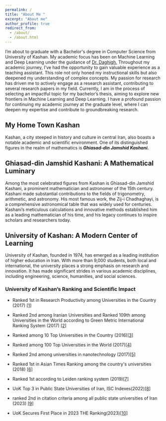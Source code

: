 ```yaml
---
permalink: /
title: "About Me "
excerpt: "About me"
author_profile: true
redirect_from: 
  - /about/
  - /about.html
---
```


<!-- Google tag (gtag.js) -->
<script async src="https://www.googletagmanager.com/gtag/js?id=G-WM192RPMWR"></script>
<script>
  window.dataLayer = window.dataLayer || [];
  function gtag(){dataLayer.push(arguments);}
  gtag('js', new Date());

  gtag('config', 'G-WM192RPMWR');
</script>


<style>

.twocol { columns: 2 }
ul.twocol { width: 110%; }
</style>
 
I’m about to graduate with a Bachelor's degree in Computer Science from University of Kashan. My academic focus has been on Machine Learning and Deep Learning under the guidance of [Dr. Daghigh.](https://faculty.kashanu.ac.ir/daghigh/en)
Throughout my academic journey, I’ve had the opportunity to gain valuable experience as a teaching assistant. This role not only honed my instructional skills but also deepened my understanding of complex concepts. My passion for research has driven me to actively engage as a research assistant, contributing to several research papers in my field.
Currently, I am in the process of selecting an impactful topic for my bachelor’s thesis, aiming to explore new frontiers in Machine Learning and Deep Learning.
I have a profound passion for continuing my academic journey at the graduate level, where I can deepen my expertise and contribute to groundbreaking research.


## My Home Town Kashan

Kashan, a city steeped in history and culture in central Iran, also boasts a notable academic and scientific environment. One of its distinguished figures in the realm of mathematics is ***Ghiasad-din Jamshid Kashani.***



## Ghiasad-din Jamshid Kashani: A Mathematical Luminary
Among the most celebrated figures from Kashan is Ghiasad-din Jamshid Kashani, a prominent mathematician and astronomer of the 15th century. Kashani made substantial contributions to the fields of trigonometry, arithmetic, and astronomy. His most famous work, the Zij-i Chadhaghayi, is a comprehensive astronomical table that was widely used for centuries. Kashani’s meticulous calculations and innovative methods established him as a leading mathematician of his time, and his legacy continues to inspire scholars and researchers today.


##  University of Kashan: A Modern Center of Learning
University of Kashan, founded in 1974, has emerged as a leading institution of higher education in Iran. With more than 9,000 students, both local and international, the university places a strong emphasis on research and innovation. It has made significant strides in various academic disciplines, including engineering, science, humanities, and social sciences.

### University of Kashan’s Ranking and Scientific Impact

- Ranked 1st in Research Productivity among Universities in the Country (2017) [[1]](https://kashanu.ac.ir/fa/news/8014/%D8%AF%D8%A7%D9%86%D8%B4%DA%AF%D8%A7%D9%87-%DA%A9%D8%A7%D8%B4%D8%A7%D9%86-%D8%B1%D8%AA%D8%A8%D9%87-%D9%86%D8%AE%D8%B3%D8%AA-%D8%A8%D9%87%D8%B1%D9%87-%D9%88%D8%B1%DB%8C-%D9%BE%DA%98%D9%88%D9%87%D8%B4%DB%8C-%D8%B1%D8%A7-%D8%AF%D8%B1-%D8%A8%DB%8C%D9%86-%D8%AF%D8%A7%D9%86%D8%B4%DA%AF%D8%A7%D9%87-%D9%87%D8%A7%DB%8C-%D8%AC%D8%A7%D9%85%D8%B9-%DA%A9%D8%B4%D9%88%D8%B1-%DA%A9%D8%B3%D8%A8-%DA%A9%D8%B1%D8%AF)

- Ranked 2nd among Iranian Universities and Ranked 109th among Universities in the World according to Green Metric International Ranking System (2017) [[2]](https://kashanu.ac.ir/fa/news/7710/%D8%AF%D8%A7%D9%86%D8%B4%DA%AF%D8%A7%D9%87-%DA%A9%D8%A7%D8%B4%D8%A7%D9%86-%D8%B1%D8%AA%D8%A8%D9%87-%D8%AF%D9%88%D9%85-%D8%B1%D8%A7-%D8%AF%D8%B1-%D8%A8%DB%8C%D9%86-%D8%AF%D8%A7%D9%86%D8%B4%DA%AF%D8%A7%D9%87-%D9%87%D8%A7%DB%8C-%D8%A7%DB%8C%D8%B1%D8%A7%D9%86-%D8%AF%D8%B1-%D9%86%D8%B8%D8%A7%D9%85-%D8%B1%D8%AA%D8%A8%D9%87-%D8%A8%D9%86%D8%AF%DB%8C-%DA%AF%D8%B1%DB%8C%D9%86-%D9%85%D8%AA%D8%B1%DB%8C%DA%A9-%DB%B2%DB%B0%DB%B1%DB%B7-%DA%A9%D8%B3%D8%A8-%D9%86%D9%85%D9%88%D8%AF)
  
- Ranked among 10 Top Universities in the Country (2016)[[3]](https://kashanu.ac.ir/fa/news/6680/%D8%AF%D8%A7%D9%86%D8%B4%DA%AF%D8%A7%D9%87-%DA%A9%D8%A7%D8%B4%D8%A7%D9%86-%D8%AC%D8%B2-%DB%B1%DB%B0-%D8%AF%D8%A7%D9%86%D8%B4%DA%AF%D8%A7%D9%87-%D8%A8%D8%B1%D8%AA%D8%B1-%DA%A9%D8%B4%D9%88%D8%B1-%D9%82%D8%B1%D8%A7%D8%B1-%DA%AF%D8%B1%D9%81%D8%AA)
- Ranked among 100 Top Universities in the World (2017)[[4]](https://kashanu.ac.ir/fa/news/7125/%C3%99%C2%82%C3%98%C2%B1%C3%98%C2%A7%C3%98%C2%B1-%C3%9A%C2%AF%C3%98%C2%B1%C3%99%C2%81%C3%98%C2%AA%C3%99%C2%86-%C3%98%C2%AF%C3%98%C2%A7%C3%99%C2%86%C3%98%C2%B4%C3%9A%C2%AF%C3%98%C2%A7%C3%99%C2%87-%C3%9A%C2%A9%C3%98%C2%A7%C3%98%C2%B4%C3%98%C2%A7%C3%99%C2%86-%C3%98%C2%A8%C3%98%C2%B1%C3%98%C2%A7%C3%9B%C2%8C-%C3%98%C2%AF%C3%99%C2%88%C3%99%C2%85%C3%9B%C2%8C%C3%99%C2%86-%C3%98%C2%A8%C3%98%C2%A7%C3%98%C2%B1-%C3%98%C2%AF%C3%98%C2%B1-%C3%99%C2%81%C3%99%C2%87%C3%98%C2%B1%C3%98%C2%B3%C3%98%C2%AA-%C3%9B%C2%8C%C3%9A%C2%A9-%C3%98%C2%AF%C3%98%C2%B1%C3%98%C2%B5%C3%98%C2%AF-%C3%98%C2%A8%C3%98%C2%B1%C3%98%C2%AA%C3%98%C2%B1-%C3%98%C2%AF%C3%98%C2%A7%C3%99%C2%86%C3%98%C2%B4%C3%9A%C2%AF%C3%98%C2%A7%C3%99%C2%87-%C3%99%C2%87%C3%98%C2%A7%C3%9B%C2%8C-%C3%98%C2%AA%C3%98%C2%A7%C3%98%C2%AB%C3%9B%C2%8C%C3%98%C2%B1%C3%9A%C2%AF%C3%98%C2%B0%C3%98%C2%A7%C3%98%C2%B1%C2%81%C3%9B%C2%8C)
- Ranked 2nd among universities in nanotechnology (2017)[[5]](https://kashanu.ac.ir/fa/news/8019/%DA%A9%D8%B3%D8%A8-%D8%B1%D8%AA%D8%A8%D9%87-%D8%AF%D9%88%D9%85-%D8%AF%D8%A7%D9%86%D8%B4%DA%AF%D8%A7%D9%87-%DA%A9%D8%A7%D8%B4%D8%A7%D9%86-%D8%AF%D8%B1-%D8%A8%DB%8C%D9%86-%D8%AF%D8%A7%D9%86%D8%B4%DA%AF%D8%A7%D9%87-%D9%87%D8%A7%DB%8C-%D8%AC%D8%A7%D9%85%D8%B9-%D8%AF%D8%B1-%D8%AD%D9%88%D8%B2%D9%87-%D9%81%D9%86%D8%A7%D9%88%D8%B1%DB%8C-%D9%86%D8%A7%D9%86%D9%88)
- Ranked 1st in Asian Times Ranking among the country's universities (2018) [[6]](https://www.iribnews.ir/fa/news/2237688/%D8%AF%D8%A7%D9%86%D8%B4%DA%AF%D8%A7%D9%87-%DA%A9%D8%A7%D8%B4%D8%A7%D9%86-%D8%AF%D8%B1-%D8%AC%D8%A7%DB%8C%DA%AF%D8%A7%D9%87-%D9%86%D8%AE%D8%B3%D8%AA-%D8%AF%D8%A7%D9%86%D8%B4%DA%AF%D8%A7%D9%87%E2%80%8C%D9%87%D8%A7%DB%8C-%D8%AC%D8%A7%D9%85%D8%B9-%DA%A9%D8%B4%D9%88%D8%B1)
- Ranked 1st according to Leiden ranking system (2019)[[7]](https://www.yjc.ir/fa/news/6938688/%D8%AF%D8%A7%D9%86%D8%B4%DA%AF%D8%A7%D9%87-%DA%A9%D8%A7%D8%B4%D8%A7%D9%86-%D8%B1%D8%AA%D8%A8%D9%87-%D9%86%D8%AE%D8%B3%D8%AA-%D9%86%D8%B8%D8%A7%D9%85-%D8%B1%D8%AA%D8%A8%D9%87-%D8%A8%D9%86%D8%AF%DB%8C-%D9%84%D8%A7%DB%8C%D8%AF%D9%86-%D8%AF%D8%B1-%D8%B3%D8%A7%D9%84-%DB%B2%DB%B0%DB%B1%DB%B9-%D8%B1%D8%A7-%DA%A9%D8%B3%D8%A8-%DA%A9%D8%B1%D8%AF)
- UoK Top 3 in Public State Universities of Iran, ISC Indexes(2022)[[8]](https://kashanu.ac.ir/en/news/20332/uok-top-3-in-public-state-universities-of-iran-isc-indexes)
- ranked 2nd in citation criteria among all public state universities of Iran (2023) [[9]](https://kashanu.ac.ir/en/news/22163/uok-excels-in-the-young-university-rankings)
  
- UoK Secures First Place in 2023 THE Ranking(2023)[[10]](https://kashanu.ac.ir/en/news/20779/uok-secures-first-place-in-2023-the-ranking)





